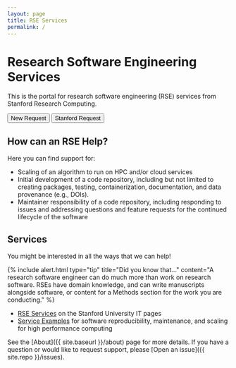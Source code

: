 ```yaml
---
layout: page
title: RSE Services
permalink: /
---
```


# Research Software Engineering Services

This is the portal for research software engineering (RSE) services from Stanford
Research Computing. 

<a href="{{ site.baseurl }}/request/"><button class="btn btn-success btn-lg" >New Request</button></a>
<a href="https://stanford.service-now.com/it_services?id=sc_cat_item&sys_id=5afacc71dbf14cd027a9fd741d96193b"><button class="btn btn-success btn-lg" >Stanford Request</button></a>

## How can an RSE Help?

Here you can find support for:

 - Scaling of an algorithm to run on HPC and/or cloud services
 - Initial development of a code repository, including but not limited to creating packages, testing, containerization, documentation, and data provenance (e.g., DOIs).
 - Maintainer responsibility of a code repository, including responding to issues and addressing questions and feature requests for the continued lifecycle of the software


## Services

You might be interested in all the ways that we can help!

{% include alert.html type="tip" title="Did you know that..." content="A research software engineer can do much more than work on research software. RSEs have domain knowledge, and can write manuscripts alongside software, or content for a Methods section for the work you are conducting." %}


 - [RSE Services](https://uit.stanford.edu/node/27566) on the Stanford University IT pages
 - [Service Examples](docs/services) for software reproducibility, maintenance, and scaling for high performance computing

See the [About]({{ site.baseurl }}/about) page for more details. If you have a question or would
like to request support, please [Open an issue]({{ site.repo }}/issues).
